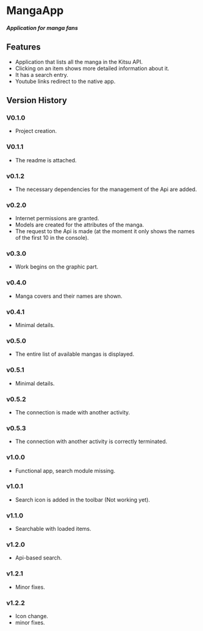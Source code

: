 # MangaApp
##### Application for manga fans

## Features

- Application that lists all the manga in the Kitsu API.
- Clicking on an item shows more detailed information about it.
- It has a search entry.
- Youtube links redirect to the native app.

## Version History

### V0.1.0
- Project creation.

### V0.1.1
- The readme is attached.

### v0.1.2
- The necessary dependencies for the management of the Api are added.

### v0.2.0
- Internet permissions are granted.
- Models are created for the attributes of the manga.
- The request to the Api is made (at the moment it only shows the names of the first 10 in the console).

### v0.3.0
- Work begins on the graphic part.

### v0.4.0
- Manga covers and their names are shown.

### v0.4.1
- Minimal details.

### v0.5.0
- The entire list of available mangas is displayed.

### v0.5.1
- Minimal details.

### v0.5.2
- The connection is made with another activity.

### v0.5.3
- The connection with another activity is correctly terminated.

### v1.0.0
- Functional app, search module missing.

### v1.0.1
- Search icon is added in the toolbar (Not working yet).

### v1.1.0
- Searchable with loaded items.

### v1.2.0
- Api-based search.

### v1.2.1
- Minor fixes.

### v1.2.2
- Icon change.
- minor fixes.